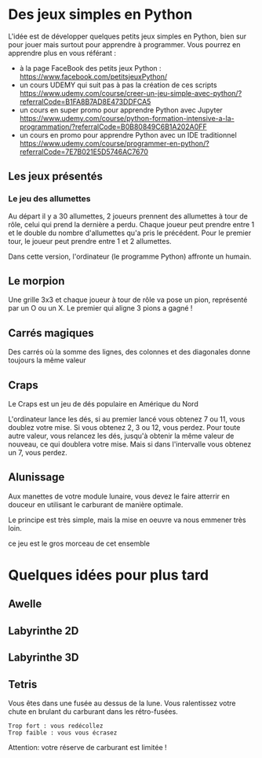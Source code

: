 # Des jeux simples en Python

L'idée est de développer quelques petits jeux simples en Python, bien sur pour jouer mais surtout pour apprendre à programmer.
Vous pourrez en apprendre plus en vous référant : 
 * à la page FaceBook des petits jeux Python : https://www.facebook.com/petitsjeuxPython/
 * un cours UDEMY qui suit pas à pas la création de ces scripts https://www.udemy.com/course/creer-un-jeu-simple-avec-python/?referralCode=B1FA8B7AD8E473DDFCA5
 * un cours en super promo pour apprendre Python avec Jupyter https://www.udemy.com/course/python-formation-intensive-a-la-programmation/?referralCode=B0B80849C6B1A202A0FF
 * un cours en promo pour apprendre Python avec un IDE traditionnel https://www.udemy.com/course/programmer-en-python/?referralCode=7E7B021E5D5746AC7670

## Les jeux présentés

### Le jeu des allumettes
Au départ il y a 30 allumettes, 2 joueurs prennent des  allumettes à tour de rôle, celui qui prend la dernière a perdu.
Chaque joueur peut prendre entre 1 et le double du nombre d'allumettes qu'a pris le précédent.
Pour le premier tour, le joueur peut prendre entre 1 et 2 allumettes.

Dans cette version, l'ordinateur (le programme Python) affronte un humain.

## Le morpion
Une grille 3x3 et chaque joueur à tour de rôle va pose un pion,
représenté par un O ou un X.
Le premier qui aligne 3 pions a gagné !

## Carrés magiques
Des carrés où la somme des lignes, des colonnes et des diagonales donne toujours la même valeur

## Craps
Le Craps est un jeu de dés populaire en Amérique du Nord

L'ordinateur lance les dés, si au premier lancé vous obtenez 7 ou 11, vous doublez votre mise. Si vous obtenez 2, 3 ou 12, vous perdez.
Pour toute autre valeur, vous relancez les dés, jusqu'à obtenir la même valeur de nouveau, ce qui doublera votre mise.
Mais si dans l'intervalle vous obtenez un 7, vous perdez.

## Alunissage
Aux manettes de votre module lunaire, vous devez le faire atterrir en douceur en utilisant le carburant de manière optimale.

Le principe est très simple, mais la mise en oeuvre va nous emmener très loin.

ce jeu est le gros morceau de cet ensemble

# Quelques idées pour plus tard

## Awelle

## Labyrinthe 2D

## Labyrinthe 3D

## Tetris
Vous êtes dans une fusée au dessus de la lune.
Vous ralentissez votre chute en brulant du carburant dans les rétro-fusées.

	Trop fort : vous redécollez
	Trop faible : vous vous écrasez

Attention: votre réserve de carburant est limitée !
